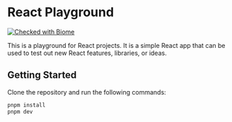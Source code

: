 # React Playground

[![Checked with Biome](https://img.shields.io/badge/Checked_with-Biome-60a5fa?style=flat&logo=biome)](https://biomejs.dev)

This is a playground for React projects. It is a simple React app that can be used to test out new React features,
libraries, or ideas.

## Getting Started

Clone the repository and run the following commands:

```bash
pnpm install
pnpm dev
```

